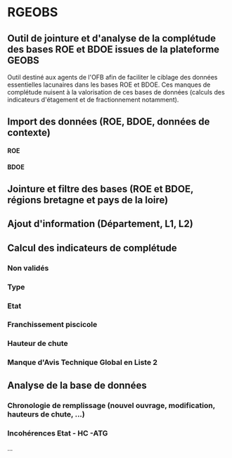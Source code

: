 # RGEOBS

## Outil de jointure et d'analyse de la complétude des bases ROE et BDOE issues de la plateforme GEOBS

Outil destiné aux agents de l'OFB afin de faciliter le ciblage des données essentielles lacunaires dans les bases ROE et BDOE.
Ces manques de complétude nuisent à la valorisation de ces bases de données (calculs des indicateurs d'étagement et de fractionnement notamment).

## Import des données (ROE, BDOE, données de contexte)

#### ROE

#### BDOE

## Jointure et filtre des bases (ROE et BDOE, régions bretagne et pays de la loire)

## Ajout d'information (Département, L1, L2)

## Calcul des indicateurs de complétude

### Non validés

### Type

### Etat

### Franchissement piscicole

### Hauteur de chute

### Manque d'Avis Technique Global en Liste 2

## Analyse de la base de données

### Chronologie de remplissage (nouvel ouvrage, modification, hauteurs de chute, ...)

### Incohérences Etat - HC -ATG

...
